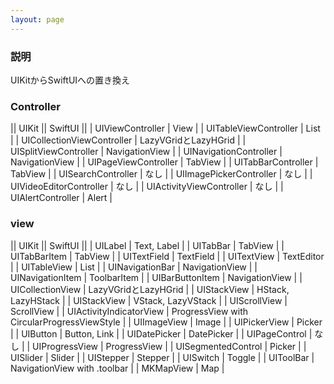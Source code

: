 ```yaml
---
layout: page
---
```


### 説明

UIKitからSwiftUIへの置き換え

### Controller

|| UIKit ||	SwiftUI ||
| UIViewController | View |
| UITableViewController |	List |
| UICollectionViewController | LazyVGridとLazyHGrid |
| UISplitViewController |	NavigationView |
| UINavigationController | NavigationView |
| UIPageViewController | TabView |
| UITabBarController | TabView |
| UISearchController | なし |
| UIImagePickerController	| なし |
| UIVideoEditorController | なし |
| UIActivityViewController | なし |
| UIAlertController |	Alert |

### view

|| UIKit ||	SwiftUI ||
| UILabel |	Text, Label	|
| UITabBar |	TabView	|
| UITabBarItem |	TabView |
| UITextField |	TextField	|
| UITextView |	TextEditor |
| UITableView |	List |
| UINavigationBar |	NavigationView |
| UINavigationItem |	ToolbarItem |
| UIBarButtonItem |	NavigationView |
| UICollectionView |	LazyVGridとLazyHGrid |
| UIStackView |	HStack, LazyHStack |
| UIStackView |	VStack, LazyVStack |
| UIScrollView |	ScrollView	|
| UIActivityIndicatorView	| ProgressView with CircularProgressViewStyle |
| UIImageView |	Image	|
| UIPickerView |	Picker |
| UIButton | Button, Link |
| UIDatePicker |	DatePicker |
| UIPageControl | なし |
| UIProgressView |	ProgressView |
| UISegmentedControl |	Picker |
| UISlider | Slider |
| UIStepper |	Stepper |
| UISwitch |	Toggle |
| UIToolBar |	NavigationView with .toolbar |
| MKMapView	| Map	|
